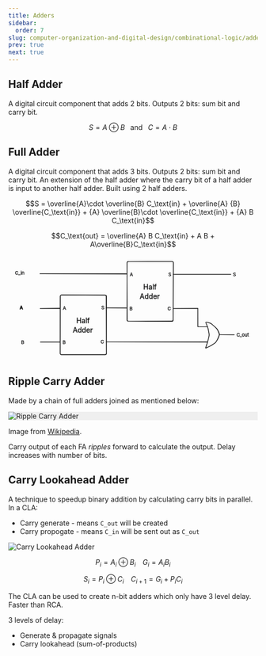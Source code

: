 ```yaml
---
title: Adders
sidebar:
  order: 7
slug: computer-organization-and-digital-design/combinational-logic/adders
prev: true
next: true
---
```


## Half Adder

A digital circuit component that adds 2 bits. Outputs 2 bits: sum bit and carry
bit.

```math
S = A \oplus B
\;\;
\text{ and }
\;\;
C = A \cdot B
```

## Full Adder

A digital circuit component that adds 3 bits. Outputs 2 bits: sum bit and carry
bit. An extension of the half adder where the carry bit of a half adder is input
to another half adder. Built using 2 half adders.

```math
S =
\overline{A}\cdot \overline{B} C_\text{in} +
\overline{A} {B} \overline{C_\text{in}} +
{A} \overline{B}\cdot \overline{C_\text{in}} +
{A} B C_\text{in}
```

```math
C_\text{out} = \overline{A} B C_\text{in} + A B + A\overline{B}C_\text{in}
```

<svg direction="ltr" width="1285.1000061035156" height="544" viewBox="266.1000061035156 159 1285.1000061035156 544"
	stroke-linecap="round" stroke-linejoin="round" stroke="currentColor">
<g transform="matrix(1, 0, 0, 1, 533, 364)" opacity="1"> <path
			d="M7,-0.0109 L230.5423,-0.3605 Q237.5423,-0.3714 237.5657,6.6286 L238.5436,299.302 Q238.567,306.302 231.567,306.318 L7.5364,306.8297 Q0.5364,306.8457 0.5503,299.8457 L1.1324,6.0784 Q1.1462,-0.9216 8.1462,-0.888 L232.0431,0.1847 Q239.0431,0.2182 239.0444,7.2182 L239.099,299.9758 Q239.1003,306.9758 232.1004,306.9469 L7.1228,306.0179 Q0.1229,305.989 0.1293,298.989 L0.3977,7.1995 Q0.4041,0.1995 7,-0.0109 "
			stroke-width="3.5" fill="none" /> </g>
<g transform="matrix(1, 0, 0, 1, 878, 191)" opacity="1"> <path
			d="M7,0.0038 L232.1278,0.1271 Q239.1278,0.131 239.0954,7.1309 L237.7372,301.083 Q237.7048,308.0829 230.7048,308.0626 L6.5647,307.4109 Q-0.4353,307.3906 -0.4189,300.3906 L0.2666,7.2044 Q0.283,0.2044 7.283,0.1839 L231.4508,-0.4743 Q238.4507,-0.4949 238.424,6.505 L237.3059,299.4979 Q237.2792,306.4978 230.2793,306.5267 L7.9454,307.4429 Q0.9454,307.4718 0.9158,300.4718 L-0.3239,7.7461 Q-0.3535,0.7461 7,0.0038 "
			stroke-width="3.5" fill="none" /> </g>
<g transform="matrix(1, 0, 0, 1, 594, 471.7)" opacity="1"><text font-size="36" font-style="normal"
			font-weight="normal" dominant-baseline="mathematical" alignment-baseline="mathematical"
			stroke="rgb(249, 250, 251)" stroke-width="2" fill="rgb(249, 250, 251)">
<tspan alignment-baseline="mathematical" x="22.649993896484375" y="18.00000762939453" unicode-bidi="plaintext">
Half</tspan>
<tspan alignment-baseline="mathematical" x="100.33332824707031" y="18.00000762939453" unicode-bidi="plaintext"> 
</tspan> <tspan alignment-baseline="mathematical" x="0" y="66.5999984741211">
</tspan>
<tspan alignment-baseline="mathematical" x="3.98333740234375" y="66.5999984741211" unicode-bidi="plaintext">Adder
</tspan>
</text><text font-size="36" font-style="normal" font-weight="normal" dominant-baseline="mathematical"
			alignment-baseline="mathematical" fill="currentColor">
<tspan alignment-baseline="mathematical" x="22.649993896484375" y="18.00000762939453" unicode-bidi="plaintext">
Half</tspan>
<tspan alignment-baseline="mathematical" x="100.33332824707031" y="18.00000762939453" unicode-bidi="plaintext"> 
</tspan> <tspan alignment-baseline="mathematical" x="0" y="66.5999984741211">
</tspan>
<tspan alignment-baseline="mathematical" x="3.98333740234375" y="66.5999984741211" unicode-bidi="plaintext">Adder
</tspan> </text></g>
<g transform="matrix(1, 0, 0, 1, 939, 298.7)" opacity="1"><text font-size="36" font-style="normal"
			font-weight="normal" dominant-baseline="mathematical" alignment-baseline="mathematical"
			stroke="rgb(249, 250, 251)" stroke-width="2" fill="rgb(249, 250, 251)">
<tspan alignment-baseline="mathematical" x="22.649993896484375" y="18.00000762939453" unicode-bidi="plaintext">
Half</tspan>
<tspan alignment-baseline="mathematical" x="100.33332824707031" y="18.00000762939453" unicode-bidi="plaintext"> 
</tspan> <tspan alignment-baseline="mathematical" x="0" y="66.5999984741211">
</tspan>
<tspan alignment-baseline="mathematical" x="3.98333740234375" y="66.5999984741211" unicode-bidi="plaintext">Adder
</tspan>
</text><text font-size="36" font-style="normal" font-weight="normal" dominant-baseline="mathematical"
			alignment-baseline="mathematical" fill="currentColor">
<tspan alignment-baseline="mathematical" x="22.649993896484375" y="18.00000762939453" unicode-bidi="plaintext">
Half</tspan>
<tspan alignment-baseline="mathematical" x="100.33332824707031" y="18.00000762939453" unicode-bidi="plaintext"> 
</tspan> <tspan alignment-baseline="mathematical" x="0" y="66.5999984741211">
</tspan>
<tspan alignment-baseline="mathematical" x="3.98333740234375" y="66.5999984741211" unicode-bidi="plaintext">Adder
</tspan> </text></g>
<g transform="matrix(1, 0, 0, 1, 541.05, 413.7)" opacity="1"><text font-size="24" font-style="normal"
			font-weight="normal" dominant-baseline="mathematical" alignment-baseline="mathematical"
			stroke="rgb(249, 250, 251)" stroke-width="2" fill="rgb(249, 250, 251)">
<tspan alignment-baseline="mathematical" x="5.9333343505859375" y="12.699996948242188" unicode-bidi="plaintext">A
</tspan>
</text><text font-size="24" font-style="normal" font-weight="normal" dominant-baseline="mathematical"
			alignment-baseline="mathematical" fill="currentColor">
<tspan alignment-baseline="mathematical" x="5.9333343505859375" y="12.699996948242188" unicode-bidi="plaintext">A
</tspan> </text></g>
<g transform="matrix(1, 0, 0, 1, 298.1, 233.7)" opacity="1"><text font-size="24" font-style="normal"
			font-weight="normal" dominant-baseline="mathematical" alignment-baseline="mathematical"
			stroke="rgb(249, 250, 251)" stroke-width="2" fill="rgb(249, 250, 251)">
<tspan alignment-baseline="mathematical" x="2.51666259765625" y="12.699996948242188" unicode-bidi="plaintext">C_in
</tspan>
</text><text font-size="24" font-style="normal" font-weight="normal" dominant-baseline="mathematical"
			alignment-baseline="mathematical" fill="currentColor">
<tspan alignment-baseline="mathematical" x="2.51666259765625" y="12.699996948242188" unicode-bidi="plaintext">C_in
</tspan> </text></g>
<g transform="matrix(1, 0, 0, 1, 1438.15, 551.7)" opacity="1"><text font-size="24" font-style="normal"
			font-weight="normal" dominant-baseline="mathematical" alignment-baseline="mathematical"
			stroke="rgb(249, 250, 251)" stroke-width="2" fill="rgb(249, 250, 251)">
<tspan alignment-baseline="mathematical" x="4.25" y="12.699996948242188" unicode-bidi="plaintext">C_out</tspan>
</text>
<text font-size="24" font-style="normal" font-weight="normal" dominant-baseline="mathematical"
			alignment-baseline="mathematical" fill="currentColor">
<tspan alignment-baseline="mathematical" x="4.25" y="12.699996948242188" unicode-bidi="plaintext">C_out</tspan>
</text> </g> <g transform="matrix(1, 0, 0, 1, 1404.2, 239.7)" opacity="1">
<text font-size="24" font-style="normal" font-weight="normal" dominant-baseline="mathematical"
			alignment-baseline="mathematical" stroke="rgb(249, 250, 251)" stroke-width="2" fill="rgb(249, 250, 251)">
<tspan alignment-baseline="mathematical" x="19.75" y="12.699996948242188" unicode-bidi="plaintext">S</tspan>
</text><text font-size="24" font-style="normal" font-weight="normal" dominant-baseline="mathematical"
			alignment-baseline="mathematical" fill="currentColor">
<tspan alignment-baseline="mathematical" x="19.75" y="12.699996948242188" unicode-bidi="plaintext">S</tspan>
</text> </g> <g transform="matrix(1, 0, 0, 1, 304.15, 412.7)" opacity="1">
<text font-size="24" font-style="normal" font-weight="normal" dominant-baseline="mathematical"
			alignment-baseline="mathematical" stroke="currentColor" stroke-width="2" fill="rgb(249, 250, 251)">
<tspan alignment-baseline="mathematical" x="20.433334350585938" y="12.699996948242188" unicode-bidi="plaintext">A
</tspan>
</text><text font-size="24" font-style="normal" font-weight="normal" dominant-baseline="mathematical"
			alignment-baseline="mathematical" fill="currentColor">
<tspan alignment-baseline="mathematical" x="20.433334350585938" y="12.699996948242188" unicode-bidi="plaintext">A
</tspan> </text> </g>
<g transform="matrix(1, 0, 0, 1, 310.2, 589.7)" opacity="1"><text font-size="24" font-style="normal"
			font-weight="normal" dominant-baseline="mathematical" alignment-baseline="mathematical"
			stroke="rgb(249, 250, 251)" stroke-width="2" fill="rgb(249, 250, 251)">
<tspan alignment-baseline="mathematical" x="22.066665649414062" y="12.699996948242188" unicode-bidi="plaintext">B
</tspan>
</text><text font-size="24" font-style="normal" font-weight="normal" dominant-baseline="mathematical"
			alignment-baseline="mathematical" fill="currentColor">
<tspan alignment-baseline="mathematical" x="22.066665649414062" y="12.699996948242188" unicode-bidi="plaintext">B
</tspan> </text></g>
<g transform="matrix(1, 0, 0, 1, 886.05, 240.7)" opacity="1"><text font-size="24" font-style="normal"
			font-weight="normal" dominant-baseline="mathematical" alignment-baseline="mathematical"
			stroke="rgb(249, 250, 251)" stroke-width="2" fill="rgb(249, 250, 251)">
<tspan alignment-baseline="mathematical" x="5.9333343505859375" y="12.699996948242188" unicode-bidi="plaintext">A
</tspan>
</text><text font-size="24" font-style="normal" font-weight="normal" dominant-baseline="mathematical"
			alignment-baseline="mathematical" fill="currentColor">
<tspan alignment-baseline="mathematical" x="5.9333343505859375" y="12.699996948242188" unicode-bidi="plaintext">A
</tspan> </text></g>
<g transform="matrix(1, 0, 0, 1, 737.05, 412.7)" opacity="1"><text font-size="24" font-style="normal"
			font-weight="normal" dominant-baseline="mathematical" alignment-baseline="mathematical"
			stroke="rgb(249, 250, 251)" stroke-width="2" fill="rgb(249, 250, 251)">
<tspan alignment-baseline="mathematical" x="8.25" y="12.699996948242188" unicode-bidi="plaintext">S</tspan>
</text><text font-size="24" font-style="normal" font-weight="normal" dominant-baseline="mathematical"
			alignment-baseline="mathematical" fill="currentColor">
<tspan alignment-baseline="mathematical" x="8.25" y="12.699996948242188" unicode-bidi="plaintext">S</tspan>
</text></g>
<g transform="matrix(1, 0, 0, 1, 1082.05, 239.7)" opacity="1"><text font-size="24" font-style="normal"
			font-weight="normal" dominant-baseline="mathematical" alignment-baseline="mathematical"
			stroke="rgb(249, 250, 251)" stroke-width="2" fill="rgb(249, 250, 251)">
<tspan alignment-baseline="mathematical" x="8.25" y="12.699996948242188" unicode-bidi="plaintext">S</tspan>
</text><text font-size="24" font-style="normal" font-weight="normal" dominant-baseline="mathematical"
			alignment-baseline="mathematical" fill="currentColor">
<tspan alignment-baseline="mathematical" x="8.25" y="12.699996948242188" unicode-bidi="plaintext">S</tspan>
</text></g>
<g transform="matrix(1, 0, 0, 1, 538.1, 589.7)" opacity="1"><text font-size="24" font-style="normal"
			font-weight="normal" dominant-baseline="mathematical" alignment-baseline="mathematical"
			stroke="rgb(249, 250, 251)" stroke-width="2" fill="rgb(249, 250, 251)">
<tspan alignment-baseline="mathematical" x="7.5666656494140625" y="12.699996948242188" unicode-bidi="plaintext">B
</tspan>
</text><text font-size="24" font-style="normal" font-weight="normal" dominant-baseline="mathematical"
			alignment-baseline="mathematical" fill="currentColor">
<tspan alignment-baseline="mathematical" x="7.5666656494140625" y="12.699996948242188" unicode-bidi="plaintext">B
</tspan> </text></g>
<g transform="matrix(1, 0, 0, 1, 883.1, 416.7)" opacity="1"><text font-size="24" font-style="normal"
			font-weight="normal" dominant-baseline="mathematical" alignment-baseline="mathematical"
			stroke="rgb(249, 250, 251)" stroke-width="2" fill="rgb(249, 250, 251)">
<tspan alignment-baseline="mathematical" x="7.5666656494140625" y="12.699996948242188" unicode-bidi="plaintext">B
</tspan>
</text><text font-size="24" font-style="normal" font-weight="normal" dominant-baseline="mathematical"
			alignment-baseline="mathematical" fill="currentColor">
<tspan alignment-baseline="mathematical" x="7.5666656494140625" y="12.699996948242188" unicode-bidi="plaintext">B
</tspan> </text></g>
<g transform="matrix(1, 0, 0, 1, 734.1, 588.7)" opacity="1"><text font-size="24" font-style="normal"
			font-weight="normal" dominant-baseline="mathematical" alignment-baseline="mathematical"
			stroke="rgb(249, 250, 251)" stroke-width="2" fill="rgb(249, 250, 251)">
<tspan alignment-baseline="mathematical" x="7.633331298828125" y="12.699996948242188" unicode-bidi="plaintext">C
</tspan>
</text><text font-size="24" font-style="normal" font-weight="normal" dominant-baseline="mathematical"
			alignment-baseline="mathematical" fill="currentColor">
<tspan alignment-baseline="mathematical" x="7.633331298828125" y="12.699996948242188" unicode-bidi="plaintext">C
</tspan> </text></g>
<g transform="matrix(1, 0, 0, 1, 1079.1, 415.7)" opacity="1"><text font-size="24" font-style="normal"
			font-weight="normal" dominant-baseline="mathematical" alignment-baseline="mathematical"
			stroke="rgb(249, 250, 251)" stroke-width="2" fill="rgb(249, 250, 251)">
<tspan alignment-baseline="mathematical" x="7.633331298828125" y="12.699996948242188" unicode-bidi="plaintext">C
</tspan> </text>
<text font-size="24" font-style="normal" font-weight="normal" dominant-baseline="mathematical"
			alignment-baseline="mathematical" fill="currentColor">
<tspan alignment-baseline="mathematical" x="7.633331298828125" y="12.699996948242188" unicode-bidi="plaintext">C
</tspan> </text> </g>
<g transform="matrix(1, 0, 0, 1, 726.7155, 430)" opacity="1">
<path d="M 43.2691,0 L50.2691,0 L 147.8507,0 M 43.2691,0 L50.269,0.0482 L 148.3313,0.7237 " stroke="currentColor"
			stroke-width="3.5" fill="none" transform="scale(1)" />
</g> <g transform="matrix(1, 0, 0, 1, 424.8485, 433)" opacity="1">
<path d="M 5.3767,0 L12.3767,0 L 105.8702,0 M 5.3767,0 L12.3763,-0.0771 L 106.9677,-1.1185 " stroke="currentColor"
			stroke-width="3.5" fill="none" transform="scale(1)" />
</g> <g transform="matrix(1, 0, 0, 1, 426.0659, 606)" opacity="1">
<path d="M 5.3767,0 L12.3767,0 L 104.8702,0 M 5.3767,0 L12.3767,0.0018 L 104.4306,0.0257 " stroke="currentColor"
			stroke-width="3.5" fill="none" transform="scale(1)" />
</g> <g transform="matrix(1, 0, 0, 1, 424.3537, 254)" opacity="1">
<path d="M 4.7218,0 L11.7218,0 L 451.7103,0 M 4.7218,0 L11.7218,0.0176 L 450.9156,1.1243 " stroke="currentColor"
			stroke-width="3.5" fill="none" transform="scale(1)" />
</g> <g transform="matrix(1, 0, 0, 1, 704.0641, 605)" opacity="1">
<path d="M 67,0 L74,0 L 586.0022,0 M 67,0 L74,0.0153 L 586.6993,1.1376 " stroke="currentColor" stroke-width="3.5"
			fill="none" transform="scale(1)" />
</g> <g transform="matrix(1, 0, 0, 1, 1111.0641, 433)" opacity="1">
<path d="M 6,0 L13,0 L 130.6813,0 M 6,0 L12.9999,-0.0364 L 131.8435,-0.6547 " stroke="currentColor"
			stroke-width="3.5" fill="none" transform="scale(1)" />
</g> <g transform="matrix(1, 0, 0, 1, 1237.7454, 527)" opacity="1">
<path d="M 6,0 L13,0 L 54.7224,0 M 6,0 L12.9999,0.035 L 55.1044,0.2459 " stroke="currentColor" stroke-width="3.5"
			fill="none" transform="scale(1)" />
</g> <g transform="matrix(1, 0, 0, 1, 1115.5625, 257)" opacity="1">
<path d="M 0,0 L7,0 L 297.0298,0 M 0,0 L7,0.0143 L 297.3659,0.6058 " stroke="currentColor" stroke-width="3.5"
			fill="none" transform="scale(1)" />
</g> <g transform="matrix(1, 0, 0, 1, 1353.5856, 568)" opacity="1">
<path d="M 0,0 L7,0 L 77.0231,0 M 0,0 L6.9999,0.0417 L 75.9763,0.453 " stroke="currentColor" stroke-width="3.5"
			fill="none" transform="scale(1)" />
</g> <g transform="matrix(1, 0, 0, 1, 1242.5856, 433)" opacity="1">
<path d="M 0,0 L0,7 L 0,92.2677 M 0,0 L0.023,7 L 0.307,93.4172 " stroke="currentColor" stroke-width="3.5"
			fill="none" transform="scale(1)" />
</g> <g transform="matrix(1, 0, 0, 1, 1283.5625, 475)" opacity="1"> <path
			d="M 0,29.9962 L2.5788,36.5038 L 8.9212,52.509 Q 11.5,59.0166 12.7774,65.8991 L 16.7226,87.1547 Q 18,94.0371 16.493,100.873 L 12.007,121.2218 Q 10.5,128.0576 8.3189,134.7091 L 0,160.0781 M 0,29.9962 L2.634,36.4817 L 8.9292,51.9818 Q 11.5633,58.4673 12.893,65.3399 L 17.2313,87.7628 Q 18.561,94.6353 16.8151,101.4141 L 11.7973,120.8973 Q 10.0515,127.6761 7.8499,134.3209 L -0.663,160.0147 "
			stroke="currentColor" stroke-width="3.5" fill="none" transform="scale(1)" /> </g>
<g transform="matrix(1, 0, 0, 1, 1311.5625, 475)" opacity="1"> <path
			d="M -26,27.9962 L-20.4375,29.2487 L -9.3125,31.7538 Q -3.75,33.0064 0.3125,36.259 L 8.4375,42.7641 Q 12.5,46.0166 17.4375,50.6442 L 27.3125,59.8993 Q 32.25,64.5269 35.0865,70.9265 L 41.1635,84.6376 Q 44,91.0371 41.8125,96.6647 L 37.4375,107.9198 Q 35.25,113.5474 32.0625,118.6749 L 25.6875,128.9301 Q 22.5,134.0576 16.603,137.8293 L 4.147,145.7962 Q -1.75,149.5679 -8.0691,152.5794 L -28,162.0781 M -26,27.9962 L-20.4063,29.3335 L -9.2189,32.0082 Q -3.6252,33.3456 0.6356,36.6955 L 9.1572,43.3955 Q 13.418,46.7455 18.0049,51.3425 L 27.1789,60.5363 Q 31.7658,65.1333 34.469,71.5903 L 40.2991,85.5161 Q 43.0023,91.9731 40.8725,97.1691 L 36.6128,107.561 Q 34.483,112.757 31.7314,117.8128 L 26.2283,127.9244 Q 23.4768,132.9802 17.6225,136.8179 L 3.881,145.8258 Q -1.9733,149.6634 -8.2918,152.6762 L -27.5172,161.8431 "
			stroke="currentColor" stroke-width="3.5" fill="none" transform="scale(1)" /> </g>
</svg>

## Ripple Carry Adder

Made by a chain of full adders joined as mentioned below:

<figure style="max-width: 700px; margin: 10px auto;">
<div style="background-color: #efefef">

![Ripple Carry Adder](https://upload.wikimedia.org/wikipedia/commons/thumb/5/5d/4-bit_ripple_carry_adder.svg/1920px-4-bit_ripple_carry_adder.svg.png)

</div>
<figcaption>

Image from
[Wikipedia](<https://en.wikipedia.org/wiki/Adder_(electronics)#Ripple-carry_adder>).

</figcaption>
</figure>

Carry output of each FA _ripples_ forward to calculate the output. Delay
increases with number of bits.

## Carry Lookahead Adder

A technique to speedup binary addition by calculating carry bits in parallel. In
a CLA:

- Carry generate - means `C_out` will be created
- Carry propogate - means `C_in` will be sent out as `C_out`

![Carry Lookahead Adder](/images/codd/carry-lookahead-adder.jpg)

```math
P_i = A_i \oplus B_i
\;\;\;\;
G_i = A_i B_i
```

```math
S_i = P_i \oplus C_i
\;\;\;\;
C_{i+1} = G_i + P_i C_i
```

The CLA can be used to create n-bit adders which only have 3 level delay. Faster than RCA.

3 levels of delay:
  - Generate & propagate signals
  - Carry lookahead (sum-of-products)
